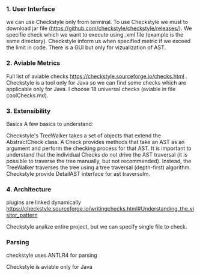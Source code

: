 


### 1. User Interface

we can use Checkstyle only from terminal. To use Checkstyle we must to download jar file (https://github.com/checkstyle/checkstyle/releases/). We specifie check which we want to execute using .xml file (example is the same directory).  Checkstyle inform us when specified metric if we exceed the limit in code. There is a GUI but only for vizualization of AST.

### 2. Aviable Metrics
Full list of aviable checks https://checkstyle.sourceforge.io/checks.html . Checkstyle is a tool only for Java so we can find some checks which are applicable only for Java. I choose 18 universal checks (aviable in file coolChecks.md).  

### 3. Extensibility
Basics
A few basics to understand:



Checkstyle's TreeWalker takes a set of objects that extend the AbstractCheck class. A Check provides methods that take an AST as an argument and perform the checking process for that AST. It is important to understand that the individual Checks do not drive the AST traversal (it is possible to traverse the tree manually, but not recommended). Instead, the TreeWalker traverses the tree using a tree traversal (depth-first) algorithm. Checkstyle provide DetailAST interface for ast traversalm. 

### 4. Architecture 

plugins are linked dynamically https://checkstyle.sourceforge.io/writingchecks.html#Understanding_the_visitor_pattern

Checkstyle analize entire project, but we can specify single file to check. 



### Parsing 
checkstyle uses ANTLR4 for parsing 

Checkstyle is aviable only for Java 



